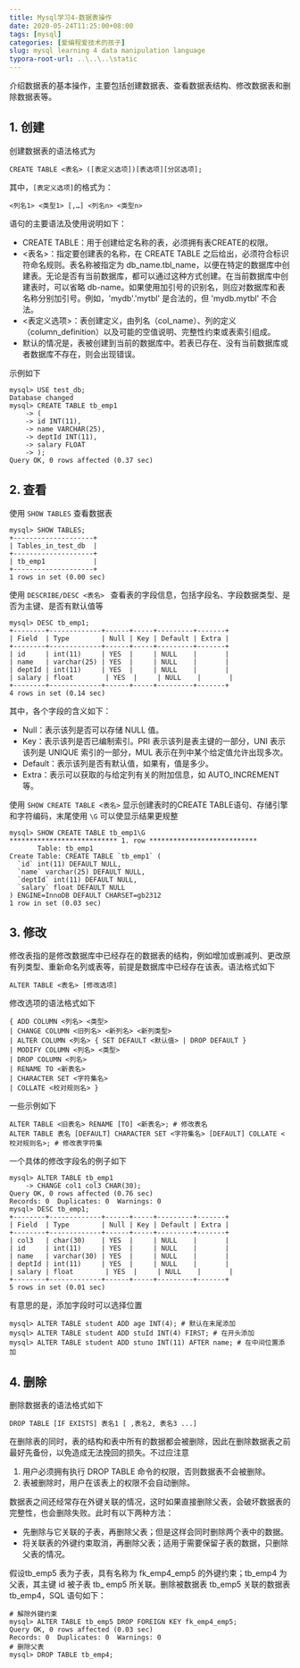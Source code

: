 ```yaml
---
title: Mysql学习4-数据表操作
date: 2020-05-24T11:25:00+08:00
tags: [mysql]
categories: [爱编程爱技术的孩子]
slug: mysql learning 4 data manipulation language
typora-root-url: ..\..\..\static
---
```


介绍数据表的基本操作，主要包括创建数据表、查看数据表结构、修改数据表和删除数据表等。

<!--more-->

## 1. 创建

创建数据表的语法格式为

```mysql
CREATE TABLE <表名> ([表定义选项])[表选项][分区选项];
```

其中，`[表定义选项]`的格式为：

```mysql
<列名1> <类型1> [,…] <列名n> <类型n>
```

语句的主要语法及使用说明如下：

- CREATE TABLE：用于创建给定名称的表，必须拥有表CREATE的权限。
- <表名>：指定要创建表的名称，在 CREATE TABLE 之后给出，必须符合标识符命名规则。表名称被指定为 db_name.tbl_name，以便在特定的数据库中创建表。无论是否有当前数据库，都可以通过这种方式创建。在当前数据库中创建表时，可以省略 db-name。如果使用加引号的识别名，则应对数据库和表名称分别加引号。例如，'mydb'.'mytbl' 是合法的，但 'mydb.mytbl' 不合法。
- <表定义选项>：表创建定义，由列名（col_name）、列的定义（column_definition）以及可能的空值说明、完整性约束或表索引组成。
- 默认的情况是，表被创建到当前的数据库中。若表已存在、没有当前数据库或者数据库不存在，则会出现错误。

示例如下

```mysql
mysql> USE test_db;
Database changed
mysql> CREATE TABLE tb_emp1
    -> (
    -> id INT(11),
    -> name VARCHAR(25),
    -> deptId INT(11),
    -> salary FLOAT
    -> );
Query OK, 0 rows affected (0.37 sec)
```

## 2. 查看

使用 `SHOW TABLES` 查看数据表

```mysql
mysql> SHOW TABLES;
+--------------------+
| Tables_in_test_db  |
+--------------------+
| tb_emp1            |
+--------------------+
1 rows in set (0.00 sec)
```

使用 `DESCRIBE/DESC <表名> ` 查看表的字段信息，包括字段名、字段数据类型、是否为主键、是否有默认值等

```mysql
mysql> DESC tb_emp1;
+--------+-------------+------+-----+---------+-------+
| Field  | Type        | Null | Key | Default | Extra |
+--------+-------------+------+-----+---------+-------+
| id     | int(11)     | YES  |     | NULL    |       |
| name   | varchar(25) | YES  |     | NULL    |       |
| deptId | int(11)     | YES  |     | NULL    |       |
| salary | float        | YES  |     | NULL    |       |
+--------+-------------+------+-----+---------+-------+
4 rows in set (0.14 sec)
```

其中，各个字段的含义如下：

- Null：表示该列是否可以存储 NULL 值。
- Key：表示该列是否已编制索引。PRI 表示该列是表主键的一部分，UNI 表示该列是 UNIQUE 索引的一部分，MUL 表示在列中某个给定值允许出现多次。
- Default：表示该列是否有默认值，如果有，值是多少。
- Extra：表示可以获取的与给定列有关的附加信息，如 AUTO_INCREMENT 等。

使用 `SHOW CREATE TABLE <表名>` 显示创建表时的CREATE TABLE语句、存储引擎和字符编码，末尾使用 `\G` 可以使显示结果更规整

```mysql
mysql> SHOW CREATE TABLE tb_emp1\G
*************************** 1. row ***************************
       Table: tb_emp1
Create Table: CREATE TABLE `tb_emp1` (
  `id` int(11) DEFAULT NULL,
  `name` varchar(25) DEFAULT NULL,
  `deptId` int(11) DEFAULT NULL,
  `salary` float DEFAULT NULL
) ENGINE=InnoDB DEFAULT CHARSET=gb2312
1 row in set (0.03 sec)
```

## 3. 修改

修改表指的是修改数据库中已经存在的数据表的结构，例如增加或删减列、更改原有列类型、重新命名列或表等，前提是数据库中已经存在该表。语法格式如下

```mysql
ALTER TABLE <表名> [修改选项]
```

修改选项的语法格式如下

```mysql
{ ADD COLUMN <列名> <类型>
| CHANGE COLUMN <旧列名> <新列名> <新列类型>
| ALTER COLUMN <列名> { SET DEFAULT <默认值> | DROP DEFAULT }
| MODIFY COLUMN <列名> <类型>
| DROP COLUMN <列名>
| RENAME TO <新表名>
| CHARACTER SET <字符集名>
| COLLATE <校对规则名> }
```

一些示例如下

```mysql
ALTER TABLE <旧表名> RENAME [TO] <新表名>; # 修改表名
ALTER TABLE 表名 [DEFAULT] CHARACTER SET <字符集名> [DEFAULT] COLLATE <校对规则名>; # 修改表字符集
```

一个具体的修改字段名的例子如下

```mysql
mysql> ALTER TABLE tb_emp1
    -> CHANGE col1 col3 CHAR(30);
Query OK, 0 rows affected (0.76 sec)
Records: 0  Duplicates: 0  Warnings: 0
mysql> DESC tb_emp1;
+--------+-------------+------+-----+---------+-------+
| Field  | Type        | Null | Key | Default | Extra |
+--------+-------------+------+-----+---------+-------+
| col3   | char(30)    | YES  |     | NULL    |       |
| id     | int(11)     | YES  |     | NULL    |       |
| name   | varchar(30) | YES  |     | NULL    |       |
| deptId | int(11)     | YES  |     | NULL    |       |
| salary | float        | YES  |     | NULL    |       |
+--------+-------------+------+-----+---------+-------+
5 rows in set (0.01 sec)
```

有意思的是，添加字段时可以选择位置

```mysql
mysql> ALTER TABLE student ADD age INT(4); # 默认在末尾添加
mysql> ALTER TABLE student ADD stuId INT(4) FIRST; # 在开头添加
mysql> ALTER TABLE student ADD stuno INT(11) AFTER name; # 在中间位置添加
```

## 4. 删除

删除数据表的语法格式如下

```mysql
DROP TABLE [IF EXISTS] 表名1 [ ,表名2, 表名3 ...]
```

在删除表的同时，表的结构和表中所有的数据都会被删除，因此在删除数据表之前最好先备份，以免造成无法挽回的损失。不过应注意

1. 用户必须拥有执行 DROP TABLE 命令的权限，否则数据表不会被删除。
2. 表被删除时，用户在该表上的权限不会自动删除。

数据表之间还经常存在外键关联的情况，这时如果直接删除父表，会破坏数据表的完整性，也会删除失败。此时有以下两种方法：

- 先删除与它关联的子表，再删除父表；但是这样会同时删除两个表中的数据。
- 将关联表的外键约束取消，再删除父表；适用于需要保留子表的数据，只删除父表的情况。

假设tb_emp5 表为子表，具有名称为 fk_emp4_emp5 的外键约束；tb_emp4 为父表，其主键 id 被子表 tb_ emp5 所关联。删除被数据表 tb_emp5 关联的数据表 tb_emp4，SQL 语句如下：

```mysql
# 解除外键约束
mysql> ALTER TABLE tb_emp5 DROP FOREIGN KEY fk_emp4_emp5;
Query OK, 0 rows affected (0.03 sec)
Records: 0  Duplicates: 0  Warnings: 0
# 删除父表
mysql> DROP TABLE tb_emp4;
```

